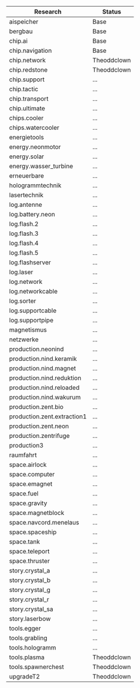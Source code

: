 Research  | Status
--------- | ------
aispeicher | Base
bergbau | Base
chip.ai | Base 
chip.navigation | Base
chip.network | Theoddclown
chip.redstone | Theoddclown
chip.support | ...
chip.tactic | ...
chip.transport | ...
chip.ultimate | ...
chips.cooler | ...
chips.watercooler | ...
energietools | ...
energy.neonmotor | ...
energy.solar | ...
energy.wasser_turbine | ...
erneuerbare | ...
hologrammtechnik | ...
lasertechnik | ...
log.antenne | ...
log.battery.neon | ...
log.flash.2 | ...
log.flash.3 | ...
log.flash.4 | ...
log.flash.5 | ...
log.flashserver | ...
log.laser | ...
log.network | ...
log.networkcable | ...
log.sorter | ...
log.supportcable | ...
log.supportpipe | ...
magnetismus | ...
netzwerke | ...
production.neonind | ...
production.nind.keramik | ...
production.nind.magnet | ...
production.nind.reduktion | ...
production.nind.reloaded | ...
production.nind.wakurum | ...
production.zent.bio | ...
production.zent.extraction1 | ...
production.zent.neon | ...
production.zentrifuge | ...
production3 | ...
raumfahrt | ...
space.airlock | ...
space.computer | ...
space.emagnet | ...
space.fuel | ...
space.gravity | ...
space.magnetblock | ...
space.navcord.menelaus | ...
space.spaceship | ...
space.tank | ...
space.teleport | ...
space.thruster | ...
story.crystal_a | ...
story.crystal_b | ...
story.crystal_g | ...
story.crystal_r | ...
story.crystal_sa | ...
story.laserbow | ...
tools.egger | ...
tools.grabling | ...
tools.hologramm |  ...
tools.plasma | Theoddclown
tools.spawnerchest | Theoddclown
upgradeT2 | Theoddclown








